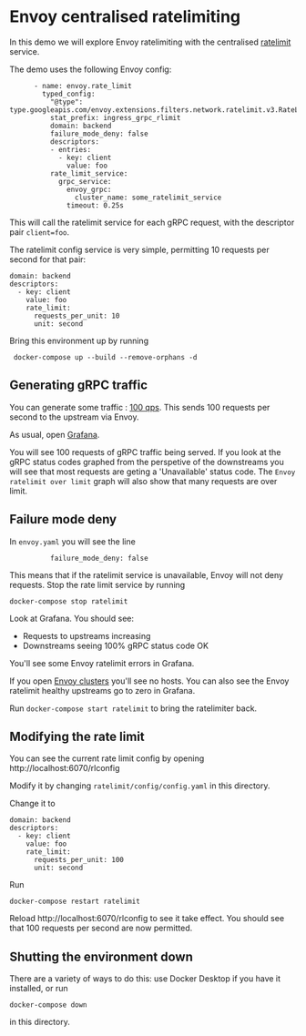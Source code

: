 # Envoy centralised ratelimiting

In this demo we will explore Envoy ratelimiting with the centralised [ratelimit](https://github.com/envoyproxy/ratelimit) service.

The demo uses the following Envoy config:

```
      - name: envoy.rate_limit
        typed_config: 
          "@type": type.googleapis.com/envoy.extensions.filters.network.ratelimit.v3.RateLimit
          stat_prefix: ingress_grpc_rlimit
          domain: backend
          failure_mode_deny: false
          descriptors:
          - entries:
            - key: client
              value: foo
          rate_limit_service:
            grpc_service:
              envoy_grpc:
                cluster_name: some_ratelimit_service
              timeout: 0.25s 
```

This will call the ratelimit service for each gRPC request, with the descriptor pair `client=foo`.

The ratelimit config service is very simple, permitting 10 requests per second for that pair:

```
domain: backend
descriptors:
  - key: client
    value: foo
    rate_limit:
      requests_per_unit: 10
      unit: second
```

Bring this environment up by running 

```
 docker-compose up --build --remove-orphans -d
```

## Generating gRPC traffic

You can generate some traffic : [100 qps](http://localhost:9094/config?grpc_rate=100&grpc_max_parallelism=2000). This sends 100 requests per second to the upstream via Envoy.

As usual, open [Grafana](http://localhost:3000/d/workshop/load-management-workshop?orgId=1&refresh=5s).

You will see 100 requests of gRPC traffic being served. If you look at the gRPC status codes graphed from the perspetive of the downstreams you will see 
that most requests are geting a 'Unavailable' status code.
The `Envoy ratelimit over limit` graph will also show that many requests are over limit.

## Failure mode deny

In `envoy.yaml` you will see the line

```
          failure_mode_deny: false
```

This means that if the ratelimit service is unavailable, Envoy will not deny requests.
Stop the rate limit service by running

```
docker-compose stop ratelimit
```

Look at Grafana. You should see:
 * Requests to upstreams increasing
 * Downstreams seeing 100% gRPC status code OK

You'll see some Envoy ratelimit errors in Grafana. 

If you open [Envoy clusters](http://localhost:9901/clusters) you'll see no hosts.
You can also see the Envoy ratelimit healthy upstreams go to zero in Grafana.

Run `docker-compose start ratelimit` to bring the ratelimiter back.

## Modifying the rate limit

You can see the current rate limit config by opening http://localhost:6070/rlconfig

Modify it by changing `ratelimit/config/config.yaml` in this directory.

Change it to 

```
domain: backend
descriptors:
  - key: client
    value: foo
    rate_limit:
      requests_per_unit: 100
      unit: second
```

Run

 ```
docker-compose restart ratelimit
```

Reload http://localhost:6070/rlconfig to see it take effect.
You should see that 100 requests per second are now permitted.

## Shutting the environment down

There are a variety of ways to do this: use Docker Desktop if you have it installed, or run 
```
docker-compose down
```
in this directory.